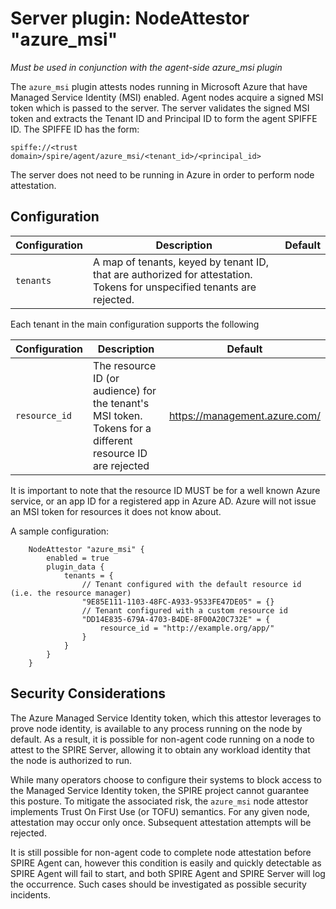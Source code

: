 # Server plugin: NodeAttestor "azure_msi"

*Must be used in conjunction with the agent-side azure_msi plugin*

The `azure_msi` plugin attests nodes running in Microsoft Azure that have
Managed Service Identity (MSI) enabled. Agent nodes acquire a signed MSI token
which is passed to the server. The server validates the signed MSI token and
extracts the Tenant ID and Principal ID to form the agent SPIFFE ID. The SPIFFE
ID has the form:

```
spiffe://<trust domain>/spire/agent/azure_msi/<tenant_id>/<principal_id>
```

The server does not need to be running in Azure in order to perform node
attestation.

## Configuration

| Configuration   | Description | Default                 |
| --------------- | ----------- | ----------------------- |
| `tenants`       | A map of tenants, keyed by tenant ID, that are authorized for attestation. Tokens for unspecified tenants are rejected. | |

Each tenant in the main configuration supports the following

| Configuration | Description | Default                 |
| ------------- | ----------- | ----------------------- |
| `resource_id` | The resource ID (or audience) for the tenant's MSI token. Tokens for a different resource ID are rejected | https://management.azure.com/ |

It is important to note that the resource ID MUST be for a well known Azure
service, or an app ID for a registered app in Azure AD. Azure will not issue an
MSI token for resources it does not know about.

A sample configuration:

```
    NodeAttestor "azure_msi" {
        enabled = true
        plugin_data {
            tenants = {
                // Tenant configured with the default resource id (i.e. the resource manager)
                "9E85E111-1103-48FC-A933-9533FE47DE05" = {}
                // Tenant configured with a custom resource id
                "DD14E835-679A-4703-B4DE-8F00A20C732E" = {
                    resource_id = "http://example.org/app/"
                }
            }
        }
    }
```

## Security Considerations
The Azure Managed Service Identity token, which this attestor leverages to prove node identity, is available to any process running on the node by default. As a result, it is possible for non-agent code running on a node to attest to the SPIRE Server, allowing it to obtain any workload identity that the node is authorized to run.

While many operators choose to configure their systems to block access to the Managed Service Identity token, the SPIRE project cannot guarantee this posture. To mitigate the associated risk, the `azure_msi` node attestor implements Trust On First Use (or TOFU) semantics. For any given node, attestation may occur only once. Subsequent attestation attempts will be rejected.

It is still possible for non-agent code to complete node attestation before SPIRE Agent can, however this condition is easily and quickly detectable as SPIRE Agent will fail to start, and both SPIRE Agent and SPIRE Server will log the occurrence. Such cases should be investigated as possible security incidents.
